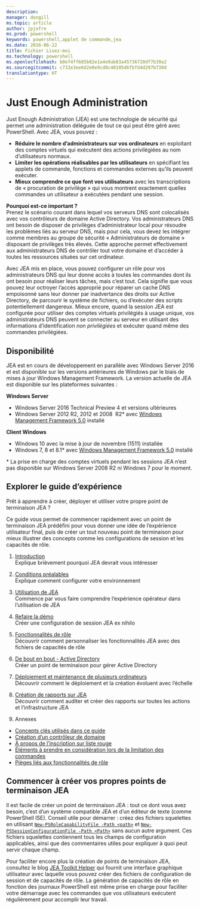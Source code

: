 ```yaml
---
description: 
manager: dongill
ms.topic: article
author: jpjofre
ms.prod: powershell
keywords: powershell,applet de commande,jea
ms.date: 2016-06-22
title: Fichier Lisez-moi
ms.technology: powershell
ms.openlocfilehash: b0ef4ff685b82e1a4e9ab83a45736720df7b39a2
ms.sourcegitcommit: c732e3ee6d2e0e9cd8c40105d6fbfd4d207b730d
translationtype: HT
---
```

# <a name="just-enough-administration"></a>Just Enough Administration
Just Enough Administration (JEA) est une technologie de sécurité qui permet une administration déléguée de tout ce qui peut être géré avec PowerShell.
Avec JEA, vous pouvez :
- **Réduire le nombre d’administrateurs sur vos ordinateurs** en exploitant des comptes virtuels qui exécutent des actions privilégiées au nom d’utilisateurs normaux.
- **Limiter les opérations réalisables par les utilisateurs** en spécifiant les applets de commande, fonctions et commandes externes qu’ils peuvent exécuter.
- **Mieux comprendre ce que font vos utilisateurs** avec les transcriptions de « procuration de privilège » qui vous montrent exactement quelles commandes un utilisateur a exécutées pendant une session.

**Pourquoi est-ce important ?**  
Prenez le scénario courant dans lequel vos serveurs DNS sont colocalisés avec vos contrôleurs de domaine Active Directory.
Vos administrateurs DNS ont besoin de disposer de privilèges d’administrateur local pour résoudre les problèmes liés au serveur DNS, mais pour cela, vous devez les intégrer comme membres au groupe de sécurité « Administrateurs de domaine » disposant de privilèges très élevés.
Cette approche permet effectivement aux administrateurs DNS de contrôler tout votre domaine et d’accéder à toutes les ressources situées sur cet ordinateur.

Avec JEA mis en place, vous pouvez configurer un rôle pour vos administrateurs DNS qui leur donne accès à toutes les commandes dont ils ont besoin pour réaliser leurs tâches, mais c’est tout.
Cela signifie que vous pouvez leur octroyer l’accès approprié pour réparer un cache DNS empoisonné sans leur donner par inadvertance des droits sur Active Directory, de parcourir le système de fichiers, ou d’exécuter des scripts potentiellement dangereux.
Mieux encore, quand la session JEA est configurée pour utiliser des comptes virtuels privilégiés à usage unique, vos administrateurs DNS peuvent se connecter au serveur en utilisant des informations d’identification *non privilégiées* et exécuter quand même des commandes privilégiées.

## <a name="availability"></a>Disponibilité
JEA est en cours de développement en parallèle avec Windows Server 2016 et est disponible sur les versions antérieures de Windows par le biais de mises à jour Windows Management Framework.
La version actuelle de JEA est disponible sur les plateformes suivantes :

**Windows Server**
- Windows Server 2016 Technical Preview 4 et versions ultérieures
- Windows Server 2012 R2, 2012 et 2008  R2\* avec [Windows Management Framework 5.0](https://www.microsoft.com/en-us/download/details.aspx?id=50395) installé

**Client Windows**
- Windows 10 avec la mise à jour de novembre (1511) installée
- Windows 7, 8 et 8.1\* avec [Windows Management Framework 5.0](https://www.microsoft.com/en-us/download/details.aspx?id=50395) installé

\* La prise en charge des comptes virtuels pendant les sessions JEA n’est pas disponible sur Windows Server 2008 R2 ni Windows 7 pour le moment.


## <a name="explore-the-experience-guide"></a>Explorer le guide d’expérience
Prêt à apprendre à créer, déployer et utiliser votre propre point de terminaison JEA ?

Ce guide vous permet de commencer rapidement avec un point de terminaison JEA prédéfini pour vous donner une idée de l’expérience utilisateur final, puis de créer un tout nouveau point de terminaison pour mieux illustrer des concepts comme les configurations de session et les capacités de rôle.

1.  [Introduction](introduction.md)   
Explique brièvement pourquoi JEA devrait vous intéresser

2.  [Conditions préalables](prerequisites.md)  
Explique comment configurer votre environnement

3.  [Utilisation de JEA](using-jea.md)  
Commence par vous faire comprendre l’expérience opérateur dans l’utilisation de JEA

4.  [Refaire la démo](remake-the-demo-endpoint.md)  
Créer une configuration de session JEA ex nihilo

5.  [Fonctionnalités de rôle](role-capabilities.md)  
Découvrir comment personnaliser les fonctionnalités JEA avec des fichiers de capacités de rôle

6.  [De bout en bout - Active Directory](end-to-end---active-directory.md)  
Créer un point de terminaison pour gérer Active Directory

7.  [Déploiement et maintenance de plusieurs ordinateurs](multi-machine-deployment-and-maintenance.md)  
Découvrir comment le déploiement et la création évoluent avec l’échelle

8.  [Création de rapports sur JEA](reporting-on-jea.md)  
Découvrir comment auditer et créer des rapports sur toutes les actions et l’infrastructure JEA

9.  Annexes
  - [Concepts clés utilisés dans ce guide](key-concepts-used-throughout-this-guide.md)  
  -  [Création d’un contrôleur de domaine](creating-a-domain-controller.md)  
  -  [À propos de l’inscription sur liste rouge](on-blacklisting.md)  
  -  [Éléments à prendre en considération lors de la limitation des commandes](considerations-when-limiting-commands.md)  
  -  [Pièges liés aux fonctionnalités de rôle](common-role-capability-pitfalls.md)

## <a name="start-authoring-your-own-jea-endpoints"></a>Commencer à créer vos propres points de terminaison JEA
Il est facile de créer un point de terminaison JEA : tout ce dont vous avez besoin, c’est d’un système compatible JEA et d’un éditeur de texte (comme PowerShell ISE).
Conseil utile pour démarrer : créez des fichiers squelettes en utilisant [`New-PSRoleCapabilityFile -Path <path>`](https://technet.microsoft.com/library/mt631422.aspx) et [`New-PSSessionConfigurationFile -Path <Path>`](https://technet.microsoft.com/library/mt631422.aspx) sans aucun autre argument.
Ces fichiers squelettes contiennent tous les champs de configuration applicables, ainsi que des commentaires utiles pour expliquer à quoi peut servir chaque champ.

Pour faciliter encore plus la création de points de terminaison JEA, consultez le blog [JEA Toolkit Helper](http://blogs.technet.com/b/privatecloud/archive/2015/12/20/introducing-the-updated-jea-helper-tool.aspx) qui fournit une interface graphique utilisateur avec laquelle vous pouvez créer des fichiers de configuration de session et de capacités de rôle.
La génération de capacités de rôle en fonction des journaux PowerShell est même prise en charge pour faciliter votre démarrage avec les commandes que vos utilisateurs exécutent régulièrement pour accomplir leur travail.

